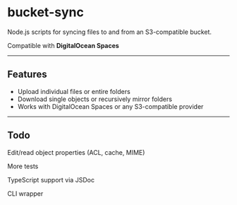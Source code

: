 # bucket-sync

Node.js scripts for syncing files to and from an S3-compatible bucket.

Compatible with **DigitalOcean Spaces**   

---

## Features

- Upload individual files or entire folders
- Download single objects or recursively mirror folders
- Works with DigitalOcean Spaces or any S3-compatible provider

---
## Todo
Edit/read object properties (ACL, cache, MIME)

More tests

TypeScript support via JSDoc

CLI wrapper